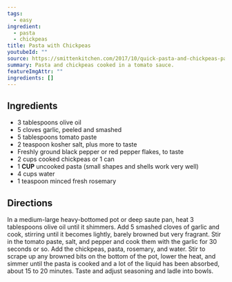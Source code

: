 ```yaml
---
tags:
  - easy
ingredient:
  - pasta
  - chickpeas
title: Pasta with Chickpeas
youtubeId: ""
source: https://smittenkitchen.com/2017/10/quick-pasta-and-chickpeas-pasta-e-ceci/
summary: Pasta and chickpeas cooked in a tomato sauce.
featureImgAttr: ""
ingredients: []
---
```


## Ingredients

- 3 tablespoons olive oil
- 5 cloves garlic, peeled and smashed
- 5 tablespoons tomato paste
- 2 teaspoon kosher salt, plus more to taste
- Freshly ground black pepper or red pepper flakes, to taste
- 2 cups cooked chickpeas or 1 can
- 1 **CUP** uncooked pasta (small shapes and shells work very well)
- 4 cups water
- 1 teaspoon minced fresh rosemary

## Directions

In a medium-large heavy-bottomed pot or deep saute pan, heat 3 tablespoons olive oil until it shimmers. Add 5 smashed cloves of garlic and cook, stirring until it becomes lightly, barely browned but very fragrant. Stir in the tomato paste, salt, and pepper and cook them with the garlic for 30 seconds or so. Add the chickpeas, pasta, rosemary, and water. Stir to scrape up any browned bits on the bottom of the pot, lower the heat, and simmer until the pasta is cooked and a lot of the liquid has been absorbed, about 15 to 20 minutes. Taste and adjust seasoning and ladle into bowls.
